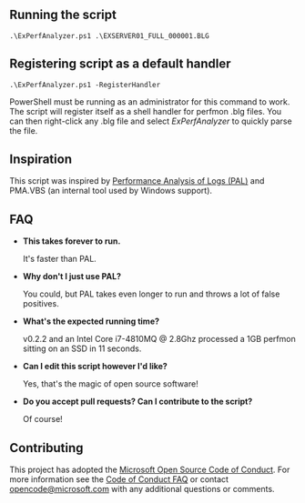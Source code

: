 ## Running the script
    .\ExPerfAnalyzer.ps1 .\EXSERVER01_FULL_000001.BLG

## Registering script as a default handler
    .\ExPerfAnalyzer.ps1 -RegisterHandler
PowerShell must be running as an administrator for this command to work. The script will register itself as a shell handler for perfmon .blg files. You can then right-click any .blg file and select *ExPerfAnalyzer* to quickly parse the file.

## Inspiration
This script was inspired by [Performance Analysis of Logs (PAL)](https://github.com/clinthuffman/PAL) and PMA.VBS (an internal tool used by Windows support).

## FAQ
- **This takes forever to run.**

    It's faster than PAL.

- **Why don't I just use PAL?**

    You could, but PAL takes even longer to run and throws a lot of false positives.

- **What's the expected running time?**

	v0.2.2 and an Intel Core i7-4810MQ @ 2.8Ghz processed a 1GB perfmon sitting on an SSD in 11 seconds.

- **Can I edit this script however I'd like?**

    Yes, that's the magic of open source software!

- **Do you accept pull requests? Can I contribute to the script?**

    Of course!

## Contributing
This project has adopted the [Microsoft Open Source Code of Conduct](https://opensource.microsoft.com/codeofconduct/). For more information see the [Code of Conduct FAQ](https://opensource.microsoft.com/codeofconduct/faq/) or contact [opencode@microsoft.com](mailto:opencode@microsoft.com) with any additional questions or comments.

